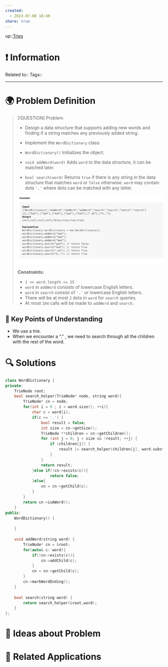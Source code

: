 ```yaml
---
created:
  - 2023-07-08 18:49
share: true
---
```


up::[Tries](NeetCode%20Index.md#^4a0214)

# ❗ Information
Related to:: 
Tags:: 

___
# 🌍 Problem Definition

> [!QUESTION] Problem
>- Design a data structure that supports adding new words and finding if a string matches any previously added string.
> 
> - Implement the `WordDictionary` class:
> 
> - `WordDictionary()` Initializes the object.
> - `void addWord(word)` Adds `word` to the data structure, it can be matched later.
> - `bool search(word)` Returns `true` if there is any string in the data structure that matches `word` or `false` otherwise. `word` may contain dots `'.'` where dots can be matched with any letter.
> 
> ![Pasted image 20230708185044.png](./40-referenceVAULTS/Resource%20Library/Images/Pasted%20image%2020230708185044.png)
> 
> **Constraints:**
> 
> - `1 <= word.length <= 25`
> - `word` in `addWord` consists of lowercase English letters.
> - `word` in `search` consist of `'.'` or lowercase English letters.
> - There will be at most `2` dots in `word` for `search` queries.
> - At most `104` calls will be made to `addWord` and `search`.

## 🔑 **Key Points of Understanding**
- We use a trie.
- When we encounter a "." , we need to search through all the children with the rest of the word.

# 🔍 Solutions

```C++
class WordDictionary {  
private:  
    TrieNode root;  
    bool search_helper(TrieNode* node, string word){  
        TrieNode* cn = node;  
        for(int i = 0 ; i < word.size(); ++i){  
            char c = word[i];  
            if(c == '.') {  
                bool result = false;  
                int size = cn->getSize();  
                TrieNode **children = cn->getChildren();  
                for (int j = 0; j < size && !result; ++j) {  
                    if (children[j]) {  
                        result |= search_helper(children[j], word.substr(i + 1));  
                    }  
                }  
                return result;  
            }else if(!cn->exists(c)){  
                    return false;  
            }else{  
                cn = cn->getChild(c);  
            }  
        }  
        return cn->isAWord();  
    }  
public:  
    WordDictionary() {  
  
    }  
  
    void addWord(string word) {  
        TrieNode* cn = &root;  
        for(auto& c: word){  
            if(!cn->exists(c)){  
                cn->addChild(c);  
            }  
            cn = cn->getChild(c);  
        }  
        cn->markWordEnding();  
    }  
  
    bool search(string word) {  
        return search_helper(&root,word);  
    }  
};
```

# 🧠 Ideas about Problem

# 🔗 Related Applications

